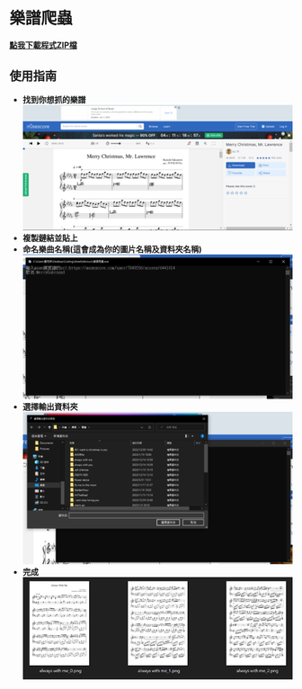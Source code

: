 # 樂譜爬蟲

[**點我下載程式ZIP檔**](https://github.com/ttdragon0722/sheetSelenium/releases/download/download/sheetDriver.zip)

## 使用指南
* **找到你想抓的樂譜**
![下載圖片](md/image0.png)
* **複製鏈結並貼上**
* **命名樂曲名稱(這會成為你的圖片名稱及資料夾名稱)**
![圖](md/image.png)
* **選擇輸出資料夾**
![Alt text](md/image-1.png)
* **完成**
![Alt text](md/image-2.png)
